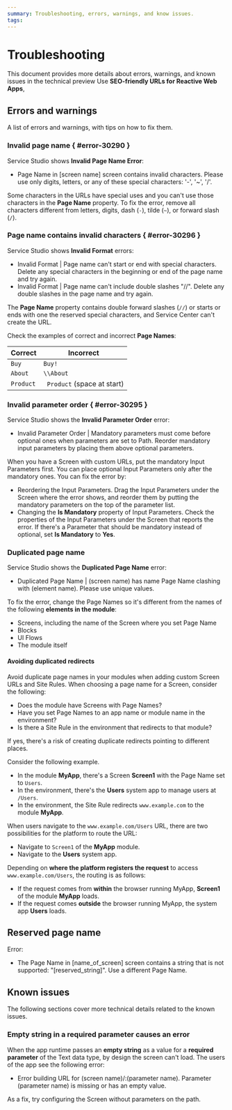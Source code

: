 ```yaml
---
summary: Troubleshooting, errors, warnings, and know issues.  
tags:
---
```


# Troubleshooting

This document provides more details about errors, warnings, and known issues in the technical preview Use **SEO-friendly URLs for Reactive Web Apps**,

## Errors and warnings

A list of errors and warnings, with tips on how to fix them.

### Invalid page name { #error-30290 }

Service Studio shows **Invalid Page Name Error**:

* Page Name in [screen name] screen contains invalid characters. Please use only digits, letters, or any of these special characters: '-', '~', '/'.

Some characters in the URLs have special uses and you can't use those characters in the **Page Name** property. To fix the error, remove all characters different from letters, digits, dash (`-`), tilde (`~`), or forward slash (`/`).

### Page name contains invalid characters { #error-30296 }
  
Service Studio shows **Invalid Format** errors:

* Invalid Format | Page name can't start or end with special characters. Delete any special characters in the beginning or end of the page name and try again.
* Invalid Format | Page name can't include double slashes "//". Delete any double slashes in the page name and try again.

The **Page Name** property contains double forward slashes (`//`) or starts or ends with one the reserved special characters, and Service Center can't create the URL.

Check the examples of correct and incorrect **Page Names**:

| Correct   | Incorrect                   |
| --------- | --------------------------- |
| `Buy`     | `Buy!`                      |
| `About`   | `\\About`                   |
| `Product` | ` Product` (space at start) |

### Invalid parameter order { #error-30295 }

Service Studio shows the **Invalid Parameter Order** error:

* Invalid Parameter Order | Mandatory parameters must come before optional ones when parameters are set to Path. Reorder mandatory input parameters by placing them above optional parameters.

When you have a Screen with custom URLs, put the mandatory Input Parameters first. You can place optional Input Parameters only after the mandatory ones. You can fix the error by:

* Reordering the Input Parameters. Drag the Input Parameters under the Screen where the error shows, and reorder them by putting the mandatory parameters on the top of the parameter list.
* Changing the **Is Mandatory** property of Input Parameters. Check the properties of the Input Parameters under the Screen that reports the error. If there's a Parameter that should be mandatory instead of optional, set **Is Mandatory** to **Yes**.   

### Duplicated page name

Service Studio shows the **Duplicated Page Name** error:

* Duplicated Page Name | (screen name) has name Page Name clashing with (element name). Please use unique values.

To fix the error, change the Page Names so it's different from the names of the following **elements in the module**:

* Screens, including the name of the Screen where you set Page Name
* Blocks
* UI Flows
* The module itself

#### Avoiding duplicated redirects

Avoid duplicate page names in your modules when adding custom Screen URLs and Site Rules. When choosing a page name for a Screen, consider the following:

* Does the module have Screens with Page Names?
* Have you set Page Names to an app name or module name in the environment? 
* Is there a Site Rule in the environment that redirects to that module?

If yes, there's a risk of creating duplicate redirects pointing to different places.

Consider the following example.

* In the module **MyApp**, there's a Screen **Screen1** with the Page Name set to `Users`.
* In the environment, there's the **Users** system app to manage users at `/Users`.
* In the environment, the Site Rule redirects `www.example.com` to the module **MyApp**.

When users navigate to the `www.example.com/Users` URL, there are two possibilities for the platform to route the URL:

* Navigate to `Screen1` of the **MyApp** module.
* Navigate to the **Users** system app.

Depending on **where the platform registers the request** to access `www.example.com/Users`, the routing is as follows:

* If the request comes from **within** the browser running MyApp, **Screen1** of the module **MyApp** loads.
* If the request comes **outside** the browser running MyApp, the system app **Users** loads.

## Reserved page name

Error:

* The Page Name in [name_of_screen] screen contains a string that is not supported: "[reserved_string]". Use a different Page Name.


## Known issues

The following sections cover more technical details related to the known issues.

### Empty string in a required parameter causes an error

When the app runtime passes an **empty string** as a value for a **required parameter** of the Text data type, by design the screen can't load. The users of the app see the following error:

* Error building URL for (screen name)/:(parameter name). Parameter (parameter name) is missing or has an empty value.

As a fix, try configuring the Screen without parameters on the path.

